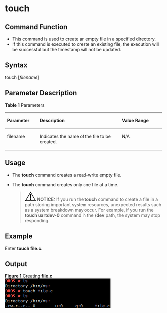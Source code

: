 # touch<a name="EN-US_TOPIC_0000001051611542"></a>

## Command Function<a name="section17541924112716"></a>

-   This command is used to create an empty file in a specified directory.
-   If this command is executed to create an existing file, the execution will be successful but the timestamp will not be updated.

## Syntax<a name="section866182711274"></a>

touch \[_filename_\]

## Parameter Description<a name="section268912296270"></a>

**Table  1**  Parameters

<a name="table1635mcpsimp"></a>
<table><thead align="left"><tr id="row1642mcpsimp"><th class="cellrowborder" valign="top" width="20.73%" id="mcps1.2.4.1.1"><p id="p1653mcpsimp"><a name="p1653mcpsimp"></a><a name="p1653mcpsimp"></a><strong id="b132581435193918"><a name="b132581435193918"></a><a name="b132581435193918"></a>Parameter</strong></p>
</th>
<th class="cellrowborder" valign="top" width="52.44%" id="mcps1.2.4.1.2"><p id="p1655mcpsimp"><a name="p1655mcpsimp"></a><a name="p1655mcpsimp"></a><strong id="b88661537163918"><a name="b88661537163918"></a><a name="b88661537163918"></a>Description</strong></p>
</th>
<th class="cellrowborder" valign="top" width="26.83%" id="mcps1.2.4.1.3"><p id="p1657mcpsimp"><a name="p1657mcpsimp"></a><a name="p1657mcpsimp"></a><strong id="b164851738193910"><a name="b164851738193910"></a><a name="b164851738193910"></a>Value Range</strong></p>
</th>
</tr>
</thead>
<tbody><tr id="row1684mcpsimp"><td class="cellrowborder" valign="top" width="20.73%" headers="mcps1.2.4.1.1 "><p id="p1686mcpsimp"><a name="p1686mcpsimp"></a><a name="p1686mcpsimp"></a>filename</p>
</td>
<td class="cellrowborder" valign="top" width="52.44%" headers="mcps1.2.4.1.2 "><p id="p1688mcpsimp"><a name="p1688mcpsimp"></a><a name="p1688mcpsimp"></a>Indicates the name of the file to be created.</p>
</td>
<td class="cellrowborder" valign="top" width="26.83%" headers="mcps1.2.4.1.3 "><p id="p1690mcpsimp"><a name="p1690mcpsimp"></a><a name="p1690mcpsimp"></a>N/A</p>
</td>
</tr>
</tbody>
</table>

## Usage<a name="section412093332714"></a>

-   The  **touch**  command creates a read-write empty file.
-   The  **touch**  command creates only one file at a time.

    >![](public_sys-resources/icon-notice.gif) **NOTICE:** 
    >If you run the  **touch**  command to create a file in a path storing important system resources, unexpected results such as a system breakdown may occur. For example, if you run the  **touch uartdev-0**  command in the  **/dev**  path, the system may stop responding.


## Example<a name="section414434814354"></a>

Enter  **touch file.c**.

## Output<a name="section1028419515711"></a>

**Figure  1**  Creating  **file.c**<a name="fig188183221532"></a>  
![](figures/creating-file-c.png "creating-file-c")

